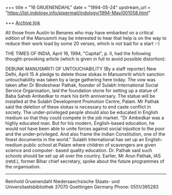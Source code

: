 +++
title = "16 GRUENENDAHL"
date = "1994-05-24"
upstream_url = "https://list.indology.info/pipermail/indology/1994-May/001058.html"

+++
[Archive link](https://list.indology.info/pipermail/indology/1994-May/001058.html)

All those from Austin to Benares who may have embarked on a critical 
edition of the Manusmrti may be interested to hear that help is on the 
way to reduce their work load by some 20 verses, which is not bad for 
a start :-)

THE TIMES OF INDIA, April 16, 1994, "Capital", p. II, had the 
following thought-provoking article (which is given in full to avoid 
possible distortion):

DEBUNK MANUSMRITI OF UNTOUCHABILITY
(By a staff reporter)
New Delhi, April 15
A pledge to delete those slokas in Manusmriti which sanction 
untouchability was taken by a large gathering here today.
   The vow was taken after Dr Bindeshwar Pathak, founder of Sulabh 
International Social Service Organisation, laid the foundation stone 
for setting up a statue of Baba Saheb Ambedkar to mark his birth 
anniversary. The statue will be installed at the Sulabh Development 
Promotion Centre, Palam.
   Mr Pathak said the deletion of these slokas is necessary to end 
caste conflict in society. The under-privileged people should also be 
educated in English medium so that they could compete in the job 
market. "Dr Ambedkar was a highly educated man. But for his modern, 
English-based education, he would not have been able to unite forces 
against social injustice to the poor and the under-privileged. And 
also frame the Indian Constitution, one of the finest documents in 
the world."
   Sulabh International has set up an English-medium public school at 
Palam where children of scavengers are given science and computer-
based quality education. Dr. Pathak said such schools should be set 
up all over the country.
   Earlier, Mr Arun Pathak, IAS (retd.), former Bihar chief 
secretary, spoke about the future programmes of the organisation.

***************


Reinhold Gruenendahl
Niedersaechsische Staats- und Universitaetsbibliothek
37070 Goettingen
Germany
Phone: 0551/395283





